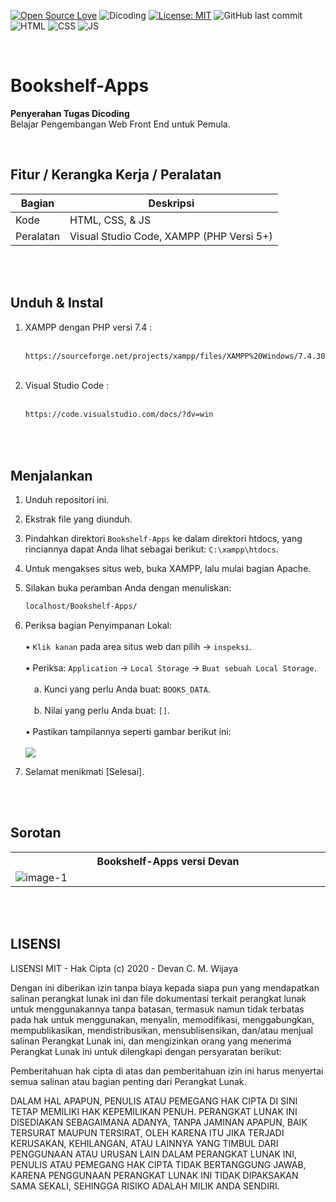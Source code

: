 [![Open Source Love](https://badges.frapsoft.com/os/v1/open-source.svg?style=flat)](https://github.com/ellerbrock/open-source-badges/)
![Dicoding](https://img.shields.io/badge/Dicoding-FrontEnd-blue?logo=github&color=%23F7DF1E)
[![License: MIT](https://img.shields.io/badge/License-MIT-blue.svg?logo=github&color=%23F7DF1E)](https://github.com/devancakra/Bookshelf-Apps/blob/master/LICENSE)
![GitHub last commit](https://img.shields.io/github/last-commit/devancakra/Bookshelf-Apps)
![HTML](https://img.shields.io/badge/HTML%20-light.svg?&style=flat&logo=html5&logoColor=%23F7DF1E&color=FF6347)
![CSS](https://img.shields.io/badge/CSS%20-light.svg?&style=flat&logo=css3&logoColor=%23F7DF1E&color=1E90FF)
![JS](https://img.shields.io/badge/Javascript%20-%23323330.svg?&style=flat&logo=javascript&logoColor=%23F7DF1E&color=008080)

<br>

# Bookshelf-Apps
<strong>Penyerahan Tugas Dicoding</strong><br> 
Belajar Pengembangan Web Front End untuk Pemula.

<br>

## Fitur / Kerangka Kerja / Peralatan
| Bagian | Deskripsi |
| --- | --- |
| Kode | HTML, CSS, & JS |
| Peralatan | Visual Studio Code, XAMPP (PHP Versi 5+)  |

<br><br>

## Unduh & Instal
1. XAMPP dengan PHP versi 7.4 :<br><br>
   ```bash
   https://sourceforge.net/projects/xampp/files/XAMPP%20Windows/7.4.30/xampp-windows-x64-7.4.30-1-VC15-installer.exe/download
   ```
   <br>
2. Visual Studio Code :<br><br>
   ```bash
   https://code.visualstudio.com/docs/?dv=win
   ```

<br><br>

## Menjalankan
1. Unduh repositori ini.<br>
2. Ekstrak file yang diunduh.<br>
3. Pindahkan direktori ``` Bookshelf-Apps ``` ke dalam direktori htdocs, yang rinciannya dapat Anda lihat sebagai berikut: ``` C:\xampp\htdocs ```.<br>
4. Untuk mengakses situs web, buka XAMPP, lalu mulai bagian Apache.<br>
5. Silakan buka peramban Anda dengan menuliskan:<br>

   ```bash
   localhost/Bookshelf-Apps/
   ```

6. Periksa bagian Penyimpanan Lokal:<br><br>
   • ``` Klik kanan ``` pada area situs web dan pilih -> ``` inspeksi ```.<br><br>
   • Periksa: ``` Application ``` -> ``` Local Storage ``` -> ``` Buat sebuah Local Storage ```.<br><br>
   &emsp;a. Kunci yang perlu Anda buat: ``` BOOKS_DATA ```.<br><br>
   &emsp;b. Nilai yang perlu Anda buat: ``` [] ```.<br><br>
   • Pastikan tampilannya seperti gambar berikut ini:<br><br><img src = "https://user-images.githubusercontent.com/54527592/122673350-3966ce00-d1fa-11eb-8cdb-aa3acaed9280.png">
7. Selamat menikmati [Selesai].

<br><br>

## Sorotan
<table>
<tr>
<th width="840">Bookshelf-Apps versi Devan</th>
</tr>
<tr>
<td><img src="https://user-images.githubusercontent.com/54527592/122670967-bab86380-d1ee-11eb-84d4-2006175d6f9f.png" alt="image-1"></td>
</tr>
</table>

<br><br>

## LISENSI 
LISENSI MIT - Hak Cipta (c) 2020 - Devan C. M. Wijaya

Dengan ini diberikan izin tanpa biaya kepada siapa pun yang mendapatkan salinan perangkat lunak ini dan file dokumentasi terkait perangkat lunak untuk menggunakannya tanpa batasan, termasuk namun tidak terbatas pada hak untuk menggunakan, menyalin, memodifikasi, menggabungkan, mempublikasikan, mendistribusikan, mensublisensikan, dan/atau menjual salinan Perangkat Lunak ini, dan mengizinkan orang yang menerima Perangkat Lunak ini untuk dilengkapi dengan persyaratan berikut:

Pemberitahuan hak cipta di atas dan pemberitahuan izin ini harus menyertai semua salinan atau bagian penting dari Perangkat Lunak.

DALAM HAL APAPUN, PENULIS ATAU PEMEGANG HAK CIPTA DI SINI TETAP MEMILIKI HAK KEPEMILIKAN PENUH. PERANGKAT LUNAK INI DISEDIAKAN SEBAGAIMANA ADANYA, TANPA JAMINAN APAPUN, BAIK TERSURAT MAUPUN TERSIRAT, OLEH KARENA ITU JIKA TERJADI KERUSAKAN, KEHILANGAN, ATAU LAINNYA YANG TIMBUL DARI PENGGUNAAN ATAU URUSAN LAIN DALAM PERANGKAT LUNAK INI, PENULIS ATAU PEMEGANG HAK CIPTA TIDAK BERTANGGUNG JAWAB, KARENA PENGGUNAAN PERANGKAT LUNAK INI TIDAK DIPAKSAKAN SAMA SEKALI, SEHINGGA RISIKO ADALAH MILIK ANDA SENDIRI.
